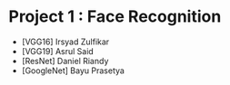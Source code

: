 # Project 1 : Face Recognition

- [VGG16] Irsyad Zulfikar
- [VGG19] Asrul Said
- [ResNet] Daniel Riandy
- [GoogleNet] Bayu Prasetya
